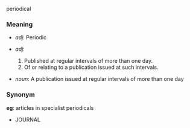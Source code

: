 periodical
### Meaning
+ _adj_: Periodic
+ _adj_:
   1. Published at regular intervals of more than one day.
   2. Of or relating to a publication issued at such intervals.

+ _noun_: A publication issued at regular intervals of more than one day

### Synonym

__eg__: articles in specialist periodicals

+ JOURNAL


